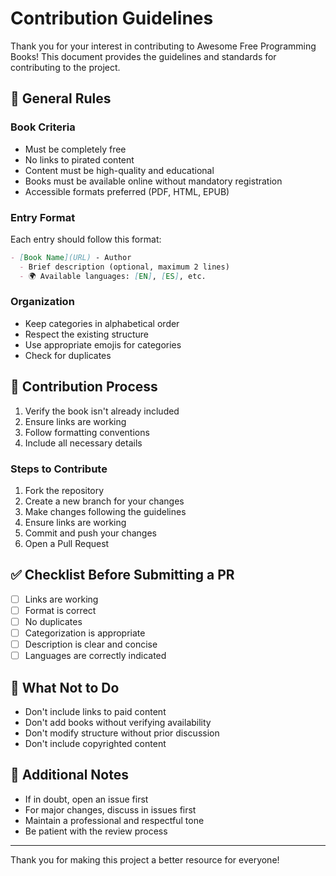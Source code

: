 # Contribution Guidelines

Thank you for your interest in contributing to Awesome Free Programming Books! This document provides the guidelines and standards for contributing to the project.

## 📌 General Rules

### Book Criteria

- Must be completely free
- No links to pirated content
- Content must be high-quality and educational
- Books must be available online without mandatory registration
- Accessible formats preferred (PDF, HTML, EPUB)

### Entry Format

Each entry should follow this format:

```markdown
- [Book Name](URL) - Author
  - Brief description (optional, maximum 2 lines)
  - 🌍 Available languages: [EN], [ES], etc.
```

### Organization

- Keep categories in alphabetical order
- Respect the existing structure
- Use appropriate emojis for categories
- Check for duplicates

## 🔄 Contribution Process

1. Verify the book isn't already included
2. Ensure links are working
3. Follow formatting conventions
4. Include all necessary details

### Steps to Contribute

1. Fork the repository
2. Create a new branch for your changes
3. Make changes following the guidelines
4. Ensure links are working
5. Commit and push your changes
6. Open a Pull Request

## ✅ Checklist Before Submitting a PR

- [ ] Links are working
- [ ] Format is correct
- [ ] No duplicates
- [ ] Categorization is appropriate
- [ ] Description is clear and concise
- [ ] Languages are correctly indicated

## 🚫 What Not to Do

- Don't include links to paid content
- Don't add books without verifying availability
- Don't modify structure without prior discussion
- Don't include copyrighted content

## 📝 Additional Notes

- If in doubt, open an issue first
- For major changes, discuss in issues first
- Maintain a professional and respectful tone
- Be patient with the review process

---

Thank you for making this project a better resource for everyone!
